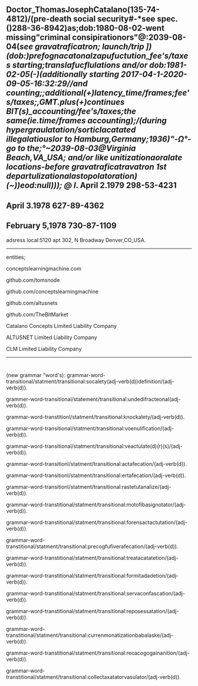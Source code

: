 Doctor_ThomasJosephCatalano(135-74-4812)/(pre-death social security#-*see spec.()288-36-8942)as;dob:1980-08-02-went missing"criminal consipirationors"@:2039-08-04(*see gravatraficatron; launch/trip ])(dob:)prefognacatonalzapufuctution_fee's/taxes starting;translafucflulations and/or dob:1981-02-05(-)(additionally starting 2017-04-1-2020-09-05-16:32:29//and counting;;additional(+)latency_time/frames;fee's/taxes;,GMT.plus(+)continues BIT(s)_accounting/fee's/taxes;the same(ie.time/frames accounting);/(during hypergraulatation/sorticlacatated illegalatiouslor to Hamburg,Germany;1936)"-Ω°-go to the;°~2039-08-03@Virginia Beach,VA_USA; and/or like unitizationaoralate locations-before gravatraficatravatron 1st departulizationalastopolatoration)(~))eod:null))); @ I*.
April 2.1979
298-53-4231
-
April 3.1978
627-89-4362
-
February 5,1978
730-87-1109
--------------------
adsress local:5120 apt 302, N Broadway Denver,CO_USA.

----------
entities;

conceptslearningmachine.com 

github.com/tomsnode

github.com/conceptslearningmachine

github.com/altusnets

github.com/TheBitMarket

Catalano Concepts Limited Liability Company

ALTUSNET Limited Liability Company

CLM Limited Liability Company

-----------
#
(new grammar "word's):
grammar-word-transitional/statment/transitional:socalety(adj-verb(d))definition/(adj-verb(d)).

grammer-word-transitional/statement/transitional:undedifracteonal(adj-verb(d)).

grammar-word-transtitionl/statment/transitional:knockalety/(adj-verb(d)).

grammar-word-transitional/statment/transitional:voenulification/(adj-verb(d)).

grammar-word-transitional/statment/transitional:veactulate(d)(r)(s)/(adj-verb(d)).
 
grammar-word-transitionl/statment/transitional:actafecation/(adj-verb(d)).

grammar-word-transitionl/statment/transitional:ertafecation/(adj-verb(d)).

grammar-word-transitionl/statment/transitional:rastetutanalize/(adj-verb(d)).

grammar-word-transtitional/statment/transitional:motofibasignotator/(adj-verb(d)).

grammar-word-transtitional/statment/transitional:forensactactutation/(adj-verb(d)).

grammar-word-transtitional/statment/transitional:precogfufiverafecation/(adj-verb(d)).

grammar-word-transtitional/statment/transitional:treatacatatetion/(adj-verb(d)).

grammar-word-transtitional/statment/transitional:formitadadetion/(adj-verb(d)).

grammar-word-transtitional/statment/transitional:servaconfascation/(adj-verb(d)).

grammar-word-transtitional/statment/transitional:reposessatation/(adj-verb(d)).

grammar-word-transtitional/statment/transitional:currenmonatizationbabalaske/(adj-verb(d)).

grammar-word-transtitional/statment/transitional:recacogogainanition/(adj-verb(d)).

grammar-word-transtitional/statment/transitional:collectaxatatorvasulator/(adj-verb(d)).
